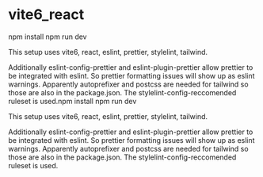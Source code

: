 # vite6_react

npm install
npm run dev

This setup uses vite6, react, eslint, prettier, stylelint, tailwind.

Additionally eslint-config-prettier and eslint-plugin-prettier allow prettier to be integrated with eslint.
So prettier formatting issues will show up as eslint warnings.
Apparently autoprefixer and postcss are needed for tailwind so those are also in the package.json.
The stylelint-config-reccomended ruleset is used.npm install
npm run dev

This setup uses vite6, react, eslint, prettier, stylelint, tailwind.

Additionally eslint-config-prettier and eslint-plugin-prettier allow prettier to be integrated with eslint.
So prettier formatting issues will show up as eslint warnings.
Apparently autoprefixer and postcss are needed for tailwind so those are also in the package.json.
The stylelint-config-reccomended ruleset is used.

<!-- # React + Vite -->
<!---->
<!-- This template provides a minimal setup to get React working in Vite with HMR and some ESLint rules. -->
<!---->
<!-- Currently, two official plugins are available: -->
<!---->
<!-- - [@vitejs/plugin-react](https://github.com/vitejs/vite-plugin-react/blob/main/packages/plugin-react/README.md) uses [Babel](https://babeljs.io/) for Fast Refresh -->
<!-- - [@vitejs/plugin-react-swc](https://github.com/vitejs/vite-plugin-react-swc) uses [SWC](https://swc.rs/) for Fast Refresh -->
<!---->
<!-- \ -->
<!-- added dependencies -->
<!-- npm install --save-dev eslint-config-prettier eslint-plugin-prettier stylelint stylelint-config-standard stylelint-config-tailwindcss stylelint-config-recommended tailwindcss autoprefixer postcss -->
<!-- \ -->
<!-- maybe post css and autoprefixer is needed for tailwind -->
<!-- # vite6_react -->
